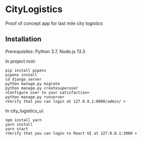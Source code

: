 # CityLogistics
Proof of concept app for last mile city logistics

## Installation

*Prerequisites*: Python 3.7, Node.js 13.3

In project root:

```
pip install pipenv
pipenv install
cd django_server
python manage.py migrate
python manage.py createsuperuser
<Configure user to your satisfaction>
python manage.py runserver
<Verify that you can login at 127.0.0.1:8000/admin/ >
```

In city_logistics_ui:

```
npm install yarn
yarn install
yarn start
<Verify that you can login to React UI at 127.0.0.1:3000 >
```
